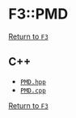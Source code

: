 # F3::PMD

[Return to `F3`](/docs/F3.md)

## C++

- [`PMD.hpp`](/c++/include/PMD.hpp)
- [`PMD.cpp`](/c++/source/PMD.cpp)

[Return to `F3`](/docs/F3.md)
